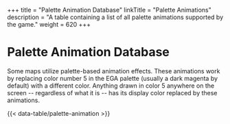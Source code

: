 +++
title = "Palette Animation Database"
linkTitle = "Palette Animations"
description = "A table containing a list of all palette animations supported by the game."
weight = 620
+++

# Palette Animation Database

Some maps utilize palette-based animation effects. These animations work by replacing color number 5 in the EGA palette (usually a dark magenta by default) with a different color. Anything drawn in color 5 anywhere on the screen -- regardless of what it is -- has its display color replaced by these animations.

{{< data-table/palette-animation >}}
